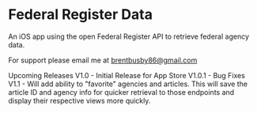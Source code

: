 # Federal Register Data

An iOS app using the open Federal Register API to retrieve federal agency data.

For support please email me at brentbusby86@gmail.com


Upcoming Releases
V1.0 - Initial Release for App Store
V1.0.1 - Bug Fixes
V1.1 - Will add ability to "favorite" agencies and articles. This will save the article ID and agency info for quicker retrieval to those endpoints and display their respective views more quickly.
